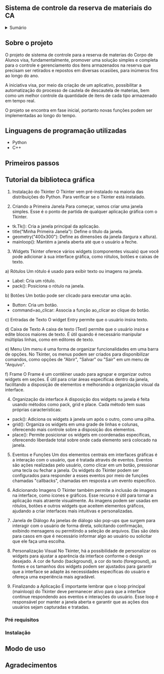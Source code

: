 ## Sistema de controle da reserva de materiais do CA

<details>
  <summary>Sumário</summary>
  <ol>
    <li>
      <a href="Sobre o projeto#sobre-o-projeto">Sobre o projeto</a>
      <ul>
        <li><a href="Linguagens de programação utilizadas#linguagens-de-programação-utilizadash">Linguagens de programação utilizadas</a></li>
      </ul>
    </li>
    <li>
      <a href="Primeiros passos#primeiros-passos">Primeiros assos</a>
      <ul>
        <li><a href="Pré requisitos#pré-requisitos">Pré requisitos</a></li>
        <li><a href="Instalação#instalação">Instalação</a></li>
      </ul>
    </li>
    <li><a href="Modo de uso#modo-de-uso">Modo de uso</a></li>
    <li><a href="Agradecimentos#agradecimentos">Agradecimentos</a></li>
  </ol>
</details>

## Sobre o projeto

O projeto de sistema de controle para a reserva de materias do Corpo de Alunos visa, fundamentalmente, promover uma solução simples e completa para o controle e gerenciamento dos itens armazenados na reserva que precisam ser retirados e repostos em diversas ocasiões, para inúmeros fins ao longo do ano.

A iniciativa visa, por meio da criação de um aplicativo, possibilitar a automatização do processo de cautela de descautela de materias, bem como um melhor controle da quantidade de itens de cada tipo armazenado em tempo real.

O projeto se encontra em fase inicial, portanto novas funções podem ser implementadas ao longo do tempo.

## Linguagens de programação utilizadas

- Python
- C++

## Primeiros passos

## Tutorial da biblioteca gráfica

1. Instalação do Tkinter
O Tkinter vem pré-instalado na maioria das distribuições do Python. Para verificar se o Tkinter está instalado.

2. Criando a Primeira Janela
Para começar, vamos criar uma janela simples. Esse é o ponto de partida de qualquer aplicação gráfica com o Tkinter.

- tk.Tk(): Cria a janela principal da aplicação.
- title("Minha Primeira Janela"): Define o título da janela.
- geometry("400x300"): Define as dimensões da janela (largura x altura).
- mainloop(): Mantém a janela aberta até que o usuário a feche.

3. Widgets
Tkinter oferece vários widgets (componentes visuais) que você pode adicionar à sua interface gráfica, como rótulos, botões e caixas de texto.

a) Rótulos
Um rótulo é usado para exibir texto ou imagens na janela.

- Label: Cria um rótulo.
- pack(): Posiciona o rótulo na janela.

b) Botões
Um botão pode ser clicado para executar uma ação.

- Button: Cria um botão.
- command=ao_clicar: Associa a função ao_clicar ao clique do botão.

c) Entradas de Texto
O widget Entry permite que o usuário insira texto.

d) Caixa de Texto 
A caixa de texto (Text) permite que o usuário insira e edite blocos maiores de texto. É útil quando é necessário manipular múltiplas linhas, como em editores de texto.

e) Menu 
Um menu é uma forma de organizar funcionalidades em uma barra de opções. No Tkinter, os menus podem ser criados para disponibilizar comandos, como opções de "Abrir", "Salvar" ou "Sair" em um menu de "Arquivo". 

f) Frame 
O Frame é um contêiner usado para agrupar e organizar outros widgets em seções. É útil para criar áreas específicas dentro da janela, facilitando a disposição de elementos e melhorando a organização visual da interface.

4. Organização da interface
A disposição dos widgets na janela é feita usando métodos como pack, grid e place. Cada método tem suas próprias características:

- pack(): Adiciona os widgets à janela um após o outro, como uma pilha.
- grid(): Organiza os widgets em uma grade de linhas e colunas, oferecendo mais controle sobre a disposição dos elementos.
- place(): Permite posicionar os widgets em coordenadas específicas, oferecendo liberdade total sobre onde cada elemento será colocado na janela.

5. Eventos e Funções
Um dos elementos centrais em interfaces gráficas é a interação com o usuário, que é tratada através de eventos. Eventos são ações realizadas pelo usuário, como clicar em um botão, pressionar uma tecla ou fechar a janela. Os widgets do Tkinter podem ser configurados para responder a esses eventos por meio de funções chamadas "callbacks", chamadas em resposta a um evento específico. 

6. Adicionando Imagens
O Tkinter também permite a inclusão de imagens na interface, como ícones e gráficos. Esse recurso é útil para tornar a aplicação mais atraente visualmente. As imagens podem ser usadas em rótulos, botões e outros widgets que aceitem elementos gráficos, ajudando a criar interfaces mais intuitivas e personalizadas.

7. Janela de Diálogo
As janelas de diálogo são pop-ups que surgem para interagir com o usuário de forma direta, solicitando confirmação, exibindo mensagens ou permitindo a seleção de arquivos. Elas são úteis para casos em que é necessário informar algo ao usuário ou solicitar que ele faça uma escolha.

8. Personalização Visual
No Tkinter, há a possibilidade de personalizar os widgets para ajustar a aparência da interface conforme o design desejado. A cor de fundo (background), a cor do texto (foreground), as fontes e os tamanhos dos widgets podem ser ajustados para garantir que a interface se adapte às necessidades específicas do usuário e ofereça uma experiência mais agradável.

9. Finalizando a Aplicação
É importante lembrar que o loop principal (mainloop) do Tkinter deve permanecer ativo para que a interface continue respondendo aos eventos e interações do usuário. Esse loop é responsável por manter a janela aberta e garantir que as ações dos usuários sejam capturadas e tratadas.

### Pré requisitos

### Instalação

## Modo de uso

## Agradecimentos





